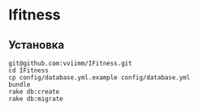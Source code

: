 # Ifitness



## Установка

```
git@github.com:vviimm/IFitness.git
cd IFitness
cp config/database.yml.example config/database.yml
bundle
rake db:create
rake db:migrate
```
